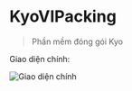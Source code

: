 ﻿# KyoVIPacking

> Phần mềm đóng gói Kyo

Giao diện chính:

![Giao diện chính](https://i.imgur.com/HGvv0A6.png)